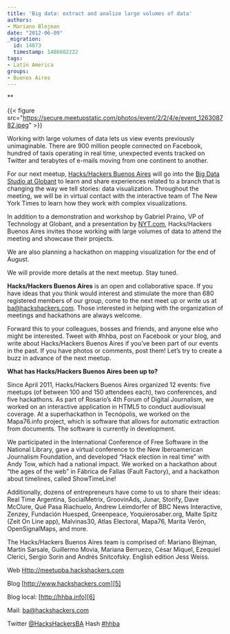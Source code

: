 ```yaml
---
title: 'Big data: extract and analize large volumes of data'
authors:
- Mariano Blejman
date: "2012-06-09"
_migration:
  id: 14873
  timestamp: 1486602222
tags:
- Latin America
groups:
- Buenos Aires
---
```


**

{{< figure src="https://secure.meetupstatic.com/photos/event/2/2/4/e/event_126308782.jpeg" >}}</p> 

</strong>

Working with large volumes of data lets us view events previously unimaginable. There are 900 million people connected on Facebook, hundred of taxis operating in real time, unexpected events tracked on Twitter and terabytes of e-mails moving from one continent to another.

For our next meetup, [Hacks/Hackers Buenos Aires][1] will go into the [Big Data Studio at Globant][2] to learn and share experiences related to a branch that is changing the way we tell stories: data visualization. Throughout the meeting, we will be in virtual contact with the interactive team of The New York Times to learn how they work with complex visualizations.

In addition to a demonstration and workshop by Gabriel Praino, VP of Technology at Globant, and a presentation by [NYT.com][3], Hacks/Hackers Buenos Aires invites those working with large volumes of data to attend the meeting and showcase their projects.

We are also planning a hackathon on mapping visualization for the end of August.

We will provide more details at the next meetup. Stay tuned.

**Hacks/Hackers Buenos Aires** is an open and collaborative space. If you have ideas that you think would interest and stimulate the more than 680 registered members of our group, come to the next meet up or write us at ba@hackshackers.com. Those interested in helping with the organization of meetings and hackathons are always welcome.

Forward this to your colleagues, bosses and friends, and anyone else who might be interested. Tweet with #hhba, post on Facebook or your blog, and write about Hacks/Hackers Buenos Aires if you’ve been part of our events in the past. If you have photos or comments, post them! Let’s try to create a buzz in advance of the next meetup.

**What has Hacks/Hackers Buenos Aires been up to?**

Since April 2011, Hacks/Hackers Buenos Aires organized 12 events: five meetups (of between 100 and 150 attendees each), two conferences, and five hackathons. As part of Rosario’s 4th Forum of Digital Journalism, we worked on an interactive application in HTML5 to conduct audiovisual coverage. At a superhackathon in Tecnópolis, we worked on the Mapa76.info project, which is software that allows for automatic extraction from documents. The software is currently in development.

We participated in the International Conference of Free Software in the National Library, gave a virtual conference to the New Iberoamerican Journalism Foundation, and developed &#8220;Hack election in real time” with Andy Tow, which had a national impact. We worked on a hackathon about “the ages of the web” in Fábrica de Fallas (Fault Factory), and a hackathon about timelines, called ShowTimeLine!

Additionally, dozens of entrepreneurs have come to us to share their ideas: Real Time Argentina, SocialMetrix, GroovinAds, Junar, Storify, Dave McClure, Qué Pasa Riachuelo, Andrew Leimdorfer of BBC News Interactive, Zenzey, Fundación Huesped, Greenpeace, Yoquierosaber.org, Malte Spitz (Zeit On Line app), Malvinas30, Atlas Electoral, Mapa76, Marita Verón, OpenSignalMaps, and more.

The Hacks/Hackers Buenos Aires team is comprised of: Mariano Blejman, Martín Sarsale, Guillermo Movia, Mariana Berruezo, César Miquel, Ezequiel Clerici, Sergio Sorín and Andrés Snitcofsky. English edition Jess Weiss.

Web [Http://meetupba.hackshackers.com][4]

Blog [http://www.hackshackers.com][5]

Blog local: [http://hhba.info][6]

Mail: <ba@hackshackers.com>

Twitter [@HacksHackersBA][7] Hash [#hhba][8]

 [1]: http://meetupba.hackshackers.com
 [2]: http://www.globant.com/Content/Studios/High_Performance_Computing/
 [3]: http://www.nyt.com
 [4]: http://meetupba.hackshackers.com/
 [5]: http://www.hackshackers.com/
 [6]: http://hhba.info/
 [7]: http://www.twitter.com/HacksHackersBA
 [8]: https://twitter.com/#!/search/%23hhba